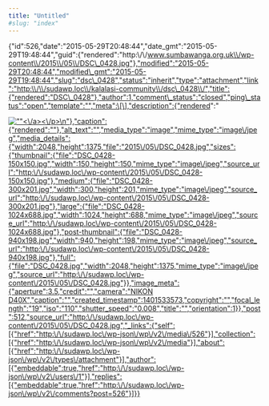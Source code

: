 ```yaml
---
title: "Untitled"
#slug: "index"
---
```


{"id":526,"date":"2015-05-29T20:48:44","date\_gmt":"2015-05-29T19:48:44","guid":{"rendered":"http:\\/\\/www.sumbawanga.org.uk\\/wp-content\\/2015\\/05\\/DSC\_0428.jpg"},"modified":"2015-05-29T20:48:44","modified\_gmt":"2015-05-29T19:48:44","slug":"dsc\_0428","status":"inherit","type":"attachment","link":"http:\\/\\/sudawp.loc\\/kalalasi-community\\/dsc\_0428\\/","title":{"rendered":"DSC\_0428"},"author":1,"comment\_status":"closed","ping\_status":"open","template":"","meta":\[\],"description":{"rendered":"

[![\"\"](\"http:\/\/sudawp.loc\/wp-content\/2015\/05\/DSC_0428-300x201.jpg\")<\\/a><\\/p>\\n"},"caption":{"rendered":""},"alt\_text":"","media\_type":"image","mime\_type":"image\\/jpeg","media\_details":{"width":2048,"height":1375,"file":"2015\\/05\\/DSC\_0428.jpg","sizes":{"thumbnail":{"file":"DSC\_0428-150x150.jpg","width":150,"height":150,"mime\_type":"image\\/jpeg","source\_url":"http:\\/\\/sudawp.loc\\/wp-content\\/2015\\/05\\/DSC\_0428-150x150.jpg"},"medium":{"file":"DSC\_0428-300x201.jpg","width":300,"height":201,"mime\_type":"image\\/jpeg","source\_url":"http:\\/\\/sudawp.loc\\/wp-content\\/2015\\/05\\/DSC\_0428-300x201.jpg"},"large":{"file":"DSC\_0428-1024x688.jpg","width":1024,"height":688,"mime\_type":"image\\/jpeg","source\_url":"http:\\/\\/sudawp.loc\\/wp-content\\/2015\\/05\\/DSC\_0428-1024x688.jpg"},"post-thumbnail":{"file":"DSC\_0428-940x198.jpg","width":940,"height":198,"mime\_type":"image\\/jpeg","source\_url":"http:\\/\\/sudawp.loc\\/wp-content\\/2015\\/05\\/DSC\_0428-940x198.jpg"},"full":{"file":"DSC\_0428.jpg","width":2048,"height":1375,"mime\_type":"image\\/jpeg","source\_url":"http:\\/\\/sudawp.loc\\/wp-content\\/2015\\/05\\/DSC\_0428.jpg"}},"image\_meta":{"aperture":3.5,"credit":"","camera":"NIKON D40X","caption":"","created\_timestamp":1401533573,"copyright":"","focal\_length":"19","iso":"110","shutter\_speed":"0.008","title":"","orientation":1}},"post":512,"source\_url":"http:\\/\\/sudawp.loc\\/wp-content\\/2015\\/05\\/DSC\_0428.jpg","\_links":{"self":\[{"href":"http:\\/\\/sudawp.loc\\/wp-json\\/wp\\/v2\\/media\\/526"}\],"collection":\[{"href":"http:\\/\\/sudawp.loc\\/wp-json\\/wp\\/v2\\/media"}\],"about":\[{"href":"http:\\/\\/sudawp.loc\\/wp-json\\/wp\\/v2\\/types\\/attachment"}\],"author":\[{"embeddable":true,"href":"http:\\/\\/sudawp.loc\\/wp-json\\/wp\\/v2\\/users\\/1"}\],"replies":\[{"embeddable":true,"href":"http:\\/\\/sudawp.loc\\/wp-json\\/wp\\/v2\\/comments?post=526"}\]}}](http:\/\/sudawp.loc\/wp-content\/2015\/05\/DSC_0428.jpg)